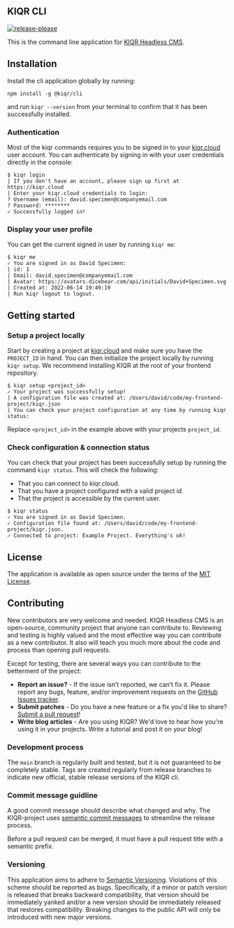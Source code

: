 KIQR CLI
-----------------
[![release-please](https://github.com/kiqr/cli/actions/workflows/release-please.yaml/badge.svg)](https://github.com/kiqr/cli/actions/workflows/release-please.yaml)

This is the command line application for [KIQR Headless CMS](https://kiqr.dev).

Installation
------------

Install the cli application globally by running:

```console
npm install -g @kiqr/cli
```

and run `kiqr --version` from your terminal to confirm that it has been successfully installed.

### Authentication

Most of the kiqr commands requires you to be signed in to your [kiqr.cloud](https://kiqr.cloud) user account. You can authenticate by signing in with your user credentials directly in the console:

```console
$ kiqr login
| If you don't have an account, please sign up first at https://kiqr.cloud
| Enter your kiqr.cloud credentials to login:
? Username (email): david.specimen@companyemail.com
? Password: ********
✓ Successfully logged in!
```

### Display your user profile

You can get the current signed in user by running `kiqr me`:

```console
$ kiqr me
✓ You are signed in as David Specimen:
| id: 1
| Email: david.specimen@companyemail.com
| Avatar: https://avatars.dicebear.com/api/initials/David+Specimen.svg
| Created at: 2022-06-14 19:49:19
| Run kiqr logout to logout.
```

Getting started
---------------

### Setup a project locally

Start by creating a project at [kiqr.cloud](https://kiqr.cloud) and make sure you have the `PROJECT_ID` in hand. You can then initialize the project locally by running `kiqr setup`. We recommend installing KIQR at the root of your frontend repository.

```console
$ kiqr setup <project_id>
✓ Your project was successfully setup!
| A configuration file was created at: /Users/david/code/my-frontend-project/kiqr.json
| You can check your project configuration at any time by running kiqr status:
```
Replace `<project_id>` in the example above with your projects `project_id`.

### Check configuration & connection status

You can check that your project has been successfully setup by running the command `kiqr status`. This will check the following:

- That you can connect to kiqr.cloud.
- That you have a project configured with a valid project id.
- That the project is accessible by the current user.

```console
$ kiqr status
✓ You are signed in as David Specimen.
✓ Configuration file found at: /Users/david/code/my-frontend-project/kiqr.json.
✓ Connected to project: Example Project. Everything's ok!
```

## License
The application is available as open source under the terms of the [MIT License](https://opensource.org/licenses/MIT).

## Contributing
New contributors are very welcome and needed. KIQR Headless CMS is an open-source, community project that anyone can contribute to. Reviewing and testing is highly valued and the most effective way you can contribute as a new contributor. It also will teach you much more about the code and process than opening pull requests.

Except for testing, there are several ways you can contribute to the betterment of the project:
- **Report an issue?** - If the issue isn’t reported, we can’t fix it. Please report any bugs, feature, and/or improvement requests on the [GitHub Issues tracker](https://github.com/kiqr/cli/issues).
- **Submit patches** - Do you have a new feature or a fix you'd like to share? [Submit a pull request](https://github.com/kiqr/cli/pulls)!
- **Write blog articles** - Are you using KIQR? We'd love to hear how you're using it in your projects. Write a tutorial and post it on your blog!

### Development process
The `main` branch is regularly built and tested, but it is not guaranteed to be completely stable. Tags are created regularly from release branches to indicate new official, stable release versions of the KIQR cli.

### Commit message guidline
A good commit message should describe what changed and why. The KIQR-project uses [semantic commit messages](https://www.conventionalcommits.org/en/v1.0.0/) to streamline the release process.

Before a pull request can be merged, it must have a pull request title with a semantic prefix.

### Versioning
This application aims to adhere to [Semantic Versioning](http://semver.org/). Violations
of this scheme should be reported as bugs. Specifically, if a minor or patch
version is released that breaks backward compatibility, that version should be
immediately yanked and/or a new version should be immediately released that
restores compatibility. Breaking changes to the public API will only be
introduced with new major versions.
